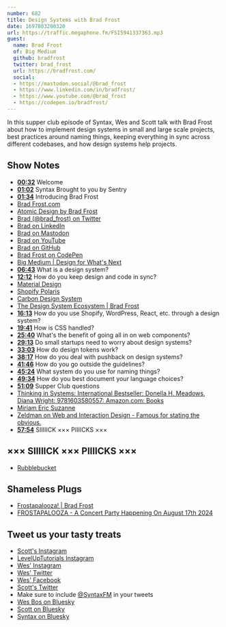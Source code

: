 ```yaml
---
number: 682
title: Design Systems with Brad Frost
date: 1697803200320
url: https://traffic.megaphone.fm/FSI5941337363.mp3
guest:
  name: Brad Frost
  of: Big Medium
  github: bradfrost
  twitter: brad_frost
  url: https://bradfrost.com/
  social: 
  - https://mastodon.social/@brad_frost
  - https://www.linkedin.com/in/bradfrost/
  - https://www.youtube.com/@brad_frost
  - https://codepen.io/bradfrost/
---
```


In this supper club episode of Syntax, Wes and Scott talk with Brad Frost about how to implement design systems in small and large scale projects, best practices around naming things, keeping everything in sync across different codebases, and how design systems help projects.

## Show Notes

- **[00:32](#t=00:32)** Welcome
- **[01:02](#t=01:02)** Syntax Brought to you by Sentry
- **[01:34](#t=01:34)** Introducing Brad Frost
- [Brad Frost.com](https://bradfrost.com/)
- [Atomic Design by Brad Frost](https://atomicdesign.bradfrost.com/)
- [Brad (@brad_frost) on Twitter](https://twitter.com/brad_frost)
- [Brad on LinkedIn](https://www.linkedin.com/in/bradfrost/)
- [Brad on Mastodon](https://mastodon.social/@brad_frost)
- [Brad on YouTube](https://www.youtube.com/@brad_frost)
- [Brad on GitHub](https://github.com/bradfrost)
- [Brad Frost on CodePen](https://codepen.io/bradfrost/)
- [Big Medium | Design for What's Next](https://bigmedium.com/)
- **[06:43](#t=06:43)** What is a design system?
- **[12:12](#t=12:12)** How do you keep design and code in sync?
- [Material Design](https://m3.material.io/)
- [Shopify Polaris](https://polaris.shopify.com/)
- [Carbon Design System](https://carbondesignsystem.com/)
- [The Design System Ecosystem | Brad Frost](https://bradfrost.com/blog/post/the-design-system-ecosystem/)
- **[16:13](#t=16:13)** How do you use Shopify, WordPress, React, etc. through a design system?
- **[19:41](#t=19:41)** How is CSS handled?
- **[25:40](#t=25:40)** What's the benefit of going all in on web components?
- **[29:13](#t=29:13)** Do small startups need to worry about design systems?
- **[33:03](#t=33:03)** How do design tokens work?
- **[38:17](#t=38:17)** How do you deal with pushback on design systems?
- **[41:46](#t=41:46)** How do you go outside the guidelines?
- **[45:24](#t=45:24)** What system do you use for naming things?
- **[49:34](#t=49:34)** How do you best document your language choices?
- **[51:09](#t=51:09)** Supper Club questions
- [Thinking in Systems: International Bestseller: Donella H. Meadows, Diana Wright: 9781603580557: Amazon.com: Books](https://www.amazon.com/Thinking-Systems-Donella-H-Meadows/dp/1603580557)
- [Miriam Eric Suzanne](https://www.miriamsuzanne.com/)
- [Zeldman on Web and Interaction Design - Famous for stating the obvious.](https://www.zeldman.com/)
- **[57:54](#t=57:54)** SIIIIICK ××× PIIIICKS ×××

## ××× SIIIIICK ××× PIIIICKS ×××

- [Rubblebucket](https://en.wikipedia.org/wiki/Rubblebucket)

## Shameless Plugs

- [Frostapalooza! | Brad Frost](https://bradfrost.com/blog/post/frostapalooza/)
- [FROSTAPALOOZA - A Concert Party Happening On August 17th 2024](https://40.bradfrost.com/)

## Tweet us your tasty treats

- [Scott's Instagram](https://www.instagram.com/stolinski/)
- [LevelUpTutorials Instagram](https://www.instagram.com/LevelUpTutorials/)
- [Wes' Instagram](https://www.instagram.com/wesbos/)
- [Wes' Twitter](https://twitter.com/wesbos)
- [Wes' Facebook](https://www.facebook.com/wesbos.developer)
- [Scott's Twitter](https://twitter.com/stolinski)
- Make sure to include [@SyntaxFM](https://twitter.com/SyntaxFM) in your tweets
- [Wes Bos on Bluesky](https://bsky.app/profile/wesbos.com)
- [Scott on Bluesky](https://bsky.app/profile/tolin.ski)
- [Syntax on Bluesky](https://bsky.app/profile/syntax.fm)
